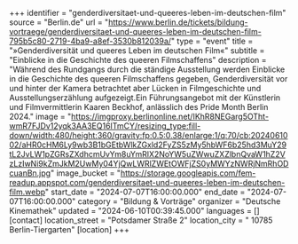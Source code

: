 +++
identifier = "genderdiversitaet-und-queeres-leben-im-deutschen-film"
source = "Berlin.de"
url = "https://www.berlin.de/tickets/bildung-vortraege/genderdiversitaet-und-queeres-leben-im-deutschen-film-795b5c80-2719-4ba9-a8ef-3530b812039a/"
type = "event"
title = "»Genderdiversität und queeres Leben im deutschen Film«"
subtitle = "Einblicke in die Geschichte des queeren Filmschaffens"
description = "Während des Rundgangs durch die ständige Ausstellung werden Einblicke in die Geschichte des queeren Filmschaffens gegeben, Genderdiversität vor und hinter der Kamera betrachtet aber Lücken in Filmgeschichte und Ausstellungserzählung aufgezeigt.Ein Führungsangebot mit der Künstlerin und Filmvermittlerin Kaaren Beckhof, anlässlich des Pride Month Berlin 2024."
image = "https://imgproxy.berlinonline.net/IKhR8NEGarg5OTht-wmR7FJDv12yqk3AA3EQ16ITmCY/resizing_type:fill-down/width:480/height:360/gravity:fp:0.5:0.38/enlarge:1/q:70/cb:2024061002/aHR0cHM6Ly9wb3B1bGEtbWlkZGxld2FyZS5zMy5hbWF6b25hd3MuY29tL2JvLW1pZGRsZXdhcmUvYm8uYmRlX2NoYW5uZWwuZXZlbnQvaW1hZ2VzLzIwNi9kZmJkM2UwMy04YjQwLWRlZWEtOWFjZS0yMWYzNWRjNmRhODcuanBn.jpg"
image_bucket = "https://storage.googleapis.com/fem-readup.appspot.com/genderdiversitaet-und-queeres-leben-im-deutschen-film.webp"
start_date = "2024-07-07T16:00:00.000"
end_date = "2024-07-07T16:00:00.000"
category = "Bildung & Vorträge"
organizer = "Deutsche Kinemathek"
updated = "2024-06-10T00:39:45.000"
languages = []
[contact]
location_street = "Potsdamer Straße 2"
location_city = " 10785 Berlin-Tiergarten"
[location]
+++